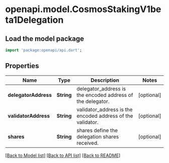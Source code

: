 # openapi.model.CosmosStakingV1beta1Delegation

## Load the model package
```dart
import 'package:openapi/api.dart';
```

## Properties
Name | Type | Description | Notes
------------ | ------------- | ------------- | -------------
**delegatorAddress** | **String** | delegator_address is the encoded address of the delegator. | [optional] 
**validatorAddress** | **String** | validator_address is the encoded address of the validator. | [optional] 
**shares** | **String** | shares define the delegation shares received. | [optional] 

[[Back to Model list]](../README.md#documentation-for-models) [[Back to API list]](../README.md#documentation-for-api-endpoints) [[Back to README]](../README.md)



